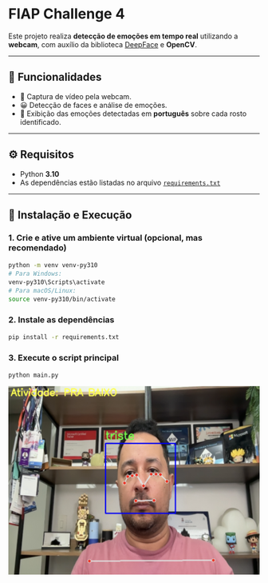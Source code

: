# FIAP Challenge 4

Este projeto realiza **detecção de emoções em tempo real** utilizando a **webcam**, com auxílio da biblioteca [DeepFace](https://github.com/serengil/deepface) e **OpenCV**.

---

## 🧠 Funcionalidades

- 🎥 Captura de vídeo pela webcam.
- 😀 Detecção de faces e análise de emoções.
- 📝 Exibição das emoções detectadas em **português** sobre cada rosto identificado.

---

## ⚙️ Requisitos

- Python **3.10**
- As dependências estão listadas no arquivo [`requirements.txt`](requirements.txt)

---

## 🚀 Instalação e Execução

### 1. Crie e ative um ambiente virtual (opcional, mas recomendado)

```bash
python -m venv venv-py310
# Para Windows:
venv-py310\Scripts\activate
# Para macOS/Linux:
source venv-py310/bin/activate
```
### 2. Instale as dependências
```bash
pip install -r requirements.txt
```

### 3. Execute o script principal
```bash
python main.py
```

![alt text](image.png)